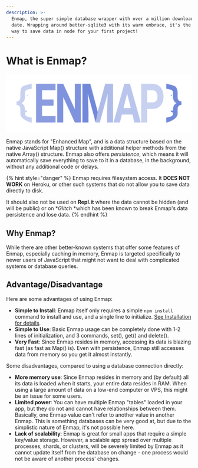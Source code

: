 ```yaml
---
description: >-
  Enmap, the super simple database wrapper with over a million downloads to
  date. Wrapping around better-sqlite3 with its warm embrace, it's the easiest
  way to save data in node for your first project!
---
```


# What is Enmap?

![](assets/enmap-logo.svg)

Enmap stands for "Enhanced Map", and is a data structure based on the native JavaScript Map() structure with additional helper methods from the native Array() structure. Enmap also offers _persistence_, which means it will automatically save everything to save to it in a database, in the background, without any additional code or delays.

{% hint style="danger" %}
Enmap requires filesystem access. It **DOES NOT WORK** on Heroku, or other such systems that do not allow you to save data directly to disk.

It should also not be used on **Repl.it** where the data cannot be hidden (and will be public) or on **Glitch* *which has been known to break Enmap's data persistence and lose data.
{% endhint %}

## Why Enmap?

While there are other better-known systems that offer some features of Enmap, especially caching in memory, Enmap is targeted specifically to newer users of JavaScript that might not want to deal with complicated systems or database queries.

## Advantage/Disadvantage

Here are some advantages of using Enmap:

* **Simple to Install**: Enmap itself only requires a simple `npm install` command to install and use, and a single line to initialize. [See Installation for details](install/).
* **Simple to Use**: Basic Enmap usage can be completely done with 1-2 lines of initialization, and 3 commands, set(), get() and delete().
* **Very Fast**: Since Enmap resides in memory, accessing its data is blazing fast (as fast as Map() is). Even with persistence, Enmap still accesses data from memory so you get it almost instantly.

Some disadvantages, compared to using a database connection directly:

* **More memory use**: Since Enmap resides in memory and (by default) all its data is loaded when it starts, your entire data resides in RAM. When using a large amount of data on a low-end computer or VPS, this might be an issue for some users.
* **Limited power**: You can have multiple Enmap "tables" loaded in your app, but they do not and cannot have relationships between them. Basically, one Enmap value can't refer to another value in another Enmap. This is something databases can be very good at, but due to the simplistic nature of Enmap, it's not possible here.
* **Lack of scalability**: Enmap is great for small apps that require a simple key/value storage. However, a scalable app spread over multiple processes, shards, or clusters, will be severely limited by Enmap as it cannot update itself from the database on change - one process would not be aware of another process' changes.
